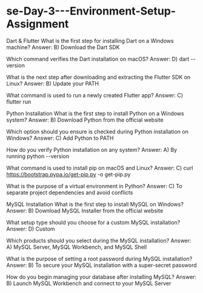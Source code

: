 # se-Day-3---Environment-Setup-Assignment

Dart & Flutter
What is the first step for installing Dart on a Windows machine?
Answer: B) Download the Dart SDK

Which command verifies the Dart installation on macOS?
Answer: D) dart --version

What is the next step after downloading and extracting the Flutter SDK on Linux?
Answer: B) Update your PATH

What command is used to run a newly created Flutter app?
Answer: C) flutter run

Python Installation
What is the first step to install Python on a Windows system?
Answer: B) Download Python from the official website

Which option should you ensure is checked during Python installation on Windows?
Answer: C) Add Python to PATH

How do you verify Python installation on any system?
Answer: A) By running python --version

What command is used to install pip on macOS and Linux?
Answer: C) curl https://bootstrap.pypa.io/get-pip.py -o get-pip.py

What is the purpose of a virtual environment in Python?
Answer: C) To separate project dependencies and avoid conflicts

MySQL Installation
What is the first step to install MySQL on Windows?
Answer: B) Download MySQL Installer from the official website

What setup type should you choose for a custom MySQL installation?
Answer: D) Custom

Which products should you select during the MySQL installation?
Answer: A) MySQL Server, MySQL Workbench, and MySQL Shell

What is the purpose of setting a root password during MySQL installation?
Answer: B) To secure your MySQL installation with a super-secret password

How do you begin managing your database after installing MySQL?
Answer: B) Launch MySQL Workbench and connect to your MySQL Server
